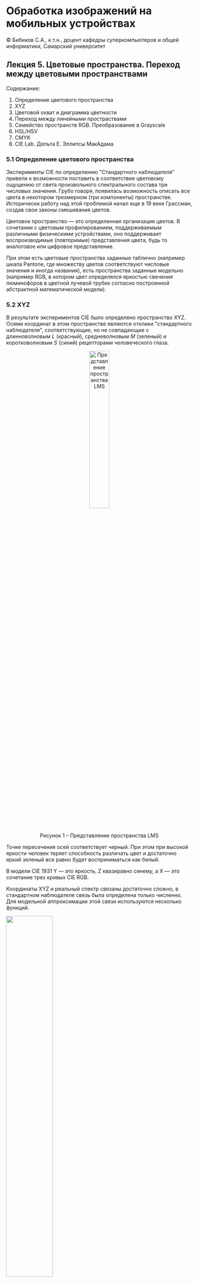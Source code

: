 # Обработка изображений на мобильных устройствах

© Бибиков С.А., к.т.н., доцент кафедры суперкомпьютеров и общей информатики, Самарский университет

## Лекция 5. Цветовые пространства. Переход между цветовыми пространствами

Содержание:

1. Определение цветового пространства
2. XYZ
3. Цветовой охват и диаграмма цветности
4. Переход между линейными простраствами
5. Семейство пространств RGB. Преобразование в Grayscale
6. HSL/HSV
7. CMYK
8. CIE Lab. Дельта E. Эллипсы МакАдама


### 5.1 Определение цветового пространства

Эксперименты CIE по определению "Стандартного наблюдателя" привели к возможности поставить в соответствие цветовому ощущению от света произвольного спектрального состава три числовых значения. Грубо говоря, появилась возможность описать все цвета в некотором трехмерном (три компоненты) пространстве. Исторически работу над этой проблемой начал еще в 19 веке Грассман, создав свои законы смешивания цветов.

Цветовое пространство — это определенная организация цветов. В сочетании с цветовым профилированием, поддерживаемым различными физическими устройствами, оно поддерживает воспроизводимые (повторимые) представления цвета, будь то аналоговое или цифровое представление.

При этом есть цветовые пространства заданные таблично (например шкала Pantone, где множеству цветов соответствуют числовые значения и иногда названия), есть пространства заданные модельно (например RGB, в котором цвет определялся яркостью свечения люминофоров в цветной лучевой трубке согласно построенной абстрактной математической модели).

### 5.2 XYZ

В результате экспериментов CIE было определено пространство XYZ. Осями координат в этом пространстве являются отклики "стандартного наблюдателя", соответствующие, но не совпадающие с длинноволновым _L_ (красный), средневолновым _M_ (зеленый) и коротковолновым _S_ (синий) рецепторами человеческого глаза. 

<div align="center">
  <img src="https://github.com/bbkvsrg/lecture-notes/blob/main/%D0%9E%D0%98%D0%9C%D0%A3/lecture_05/images/l5_1.png" width="33%" title="Представление пространства LMS"/>
  
  Рисунок 1 – Представление пространства LMS
</div>

Точке пересечения осей соответствует черный. При этом при высокой яркости человек теряет способность различать цвет и достаточно яркий зеленый все равно будет восприниматься как белый.

В модели CIE 1931 Y — это яркость, Z квазиравно синему, а X — это сочетание трех кривых CIE RGB.

Координаты XYZ и реальный спектр связаны достаточно сложно, в стандартном наблюдателе связь была определена только численно. Для модельной аппроксимации этой связи используются несколько функций.

<img src="https://github.com/bbkvsrg/lecture-notes/blob/main/%D0%9E%D0%98%D0%9C%D0%A3/lecture_05/images/l5_2.svg" width="50%"/>

<img src="https://github.com/bbkvsrg/lecture-notes/blob/main/%D0%9E%D0%98%D0%9C%D0%A3/lecture_05/images/l5_3.svg" width="66%"/>

<img src="https://github.com/bbkvsrg/lecture-notes/blob/main/%D0%9E%D0%98%D0%9C%D0%A3/lecture_05/images/l5_4.svg" width="33%"/>

Пространство XYZ является самым старым цветовым пространством, оно и было выбрано в качестве промежуточного для всех возможных переходов и преобразований, универсальным пространством.

### 5.3 Цветовой охват и диаграма цветности

Цветовое пространство CIE XYZ можно интерпретировать более удобным способом. Для этого используется пространство xyY, в котором параметр Y является мерой общей светлости цвета (с этим термином очень много неясностей и различных синонимов и интерпретаций - яркость, светлота, объем). При этом цветность (красный или зеленый или фиолетовый или ...) определяется двумя производными параметрами x и y. Для получения координат в пространстве xyY значения определяются как функции трех трехцветных значений исходного пространства X, Y и Z:

<img src="https://github.com/bbkvsrg/lecture-notes/blob/main/%D0%9E%D0%98%D0%9C%D0%A3/lecture_05/images/l5_5.svg" width="33%"/>

Если принять X + Y + Z = 1, то мы фактически стоим срез исходного пространства XYZ, соответствующий фиксированной светлости цвета. Получаем Y - значение по оси, перпендикулярной плоскости _xy_. Эта плоскость _xy_ называется диаграммой цветности.

<div align="center">
  <img src="https://github.com/bbkvsrg/lecture-notes/blob/main/%D0%9E%D0%98%D0%9C%D0%A3/lecture_05/images/l5_6.svg" width="66%" title="Диаграма цветности"/>
  
  Рисунок 2 – Диаграма цветности
</div>

Построенная диаграмма иногда называется "цветовой локус". по внешней криволинейной стороне расположены все чистые спектральные цвета, которые можно получить разложением белого цвета. Нижний прямолинейный отрезок соответствует смешанным цветам пурпура. Такого цвета в радуге не существует. Эта диаграма содержит все воспринимаемые человеком цвета, однако их невозможно передать ни через монитор, ни через печать на бумаге. Современные средства цветовоспроизведения не могут пока обеспечить этого.

На этой диаграме действуют и хорошо интерпретируются законы аддитивности Грассмана. Любые цвета, которые можно получить смешиванием двух исходных цветов, лежат на прямой соединяющей исходные цвета. Смешивая три цвета можно получить цвета лежащие внутри треугольника с вершинами в исходных цветах.

Эту диаграмму часто используют для иллюстрации цветового охвата, то есть цветов, которые могут быть учтены или воспроизведены в определенном цветовом пространстве или на физическом устройстве.

<div align="center">
  <img src="https://github.com/bbkvsrg/lecture-notes/blob/main/%D0%9E%D0%98%D0%9C%D0%A3/lecture_05/images/l5_7.png" width="66%" title="Цветовой охват некоторых цветовых моделей"/>
  
  Рисунок 3 – Цветовой охват некоторых цветовых моделей
</div>

### 5.4 Переход между цветовыми пространствами

Многие созданные для решения технических задач цветовые пространства получаются из пространства XYZ при помощи линейных преобразований. Это объясняется тем, что они в своей осное используют одинаковые законы физики, а именно линейную зависимость между мощностью сигнала и яркостью регистрируемого света. Это означает что во многих случаях переход из одного цветового пространства в другое можно осуществить с использованием линейных преобразований в виде матрицы. При этом обычно используется несколько допущений или ограничений. Черный цвет, как полное отстутсвие сигналов является общей точкой для всех таких цветовых пространств. Значит преобразование смещения в матрице отстутсвует. Остаются линейные преобразования поворота и масштабирования.

Матрица в данном случае будет иметь размерность 3х3. Операция преобразования цветов линейна, а значит теоретически полностью обратима. Однако при использовании реальных числовых представлений координат цвета часть информации может теряться из-за недостаточной точности (например при согранении 16 битного представления в 8 битное). Отсюда правило - проводить все работы с цветом в числах с плавающей точкой и сохранять в итоговое предстовление только готовый результат.

Пример матрицы преобразования из пространства XYZ в пространство RGB согласно [источнику](http://www.brucelindbloom.com/index.html?Eqn_RGB_XYZ_Matrix.html).

<div align="center">
  <img src="https://github.com/bbkvsrg/lecture-notes/blob/main/%D0%9E%D0%98%D0%9C%D0%A3/lecture_05/images/l5_8.png" width="66%" title="Матрицы преобразования между пространствами sRGB и XYZ"/>
  
  Рисунок 4 – Матрицы преобразования между пространствами sRGB и XYZ
</div>

Для каждого цветового пространства определяются правила перевода цветов именно из/в XYZ, потому что XYZ - универсальное цветовое пространство. При этом переход должен осуществляться из линеаризованного пространства, т.е. перед таким переходом из RGB необходимо выполнить обратное гамма-преобразование.

Однако не все пространства являются линейными относительно XYZ. Например CIE Lab получается более сложными функциями, которые невозможно задать с помощью матрицы. Это определяется природой пространства. CIE Lab создавалось согласно другим принципам: пространство "моделирует" сигнал, приходящий в мозг в процессе зрения - разностный сигнал.

<div align="center">
  <img src="https://github.com/bbkvsrg/lecture-notes/blob/main/%D0%9E%D0%98%D0%9C%D0%A3/lecture_05/images/l5_9.png" width="25%" title="Преобразование из XYZ и CIE Lab"/>
  
  Рисунок 5 – Преобразование из XYZ и CIE Lab
</div>

### 5.5 Семейство пространств RGB

Самым распространенным семейством цветовых пространств на данный момент является семейство RGB. В это семейство входят различные варианты цветовых пространств основанных на одной модели и отличающихся деталями.


<div align="center">
  <img src="https://github.com/bbkvsrg/lecture-notes/blob/main/%D0%9E%D0%98%D0%9C%D0%A3/lecture_05/images/l5_10.svg" width="66%" title="Цветовой охват некоторых RGB пространств"/>
  
  Рисунок 6 – Цветовой охват некоторых RGB пространств
</div>

На рисунке изображены охваты некоторых цветовых пространств. Можно заметить, что некоторые пространства даже выходят за пределы видимых человеком цветов. Это обусловлено необходимостью использовать законы Грассмана и желанием ограничиться только 3 основными цветами, при этом охватить как можно больше отображаемых цветов для проведения корректных преобразований.

__Принципы построения RGB___

Здесь и далее подразумевается работа с линеаризованным представлением цвета, без применения гамма-преобразования, которое в обязательном порядке описано для RGB пространств. Основные принципы всем достаточно хорошо известны. Осями для пространств RGB являются яркости соответствующих элементов R, G, B. Эти яркости меняются от 0 до 1 и закодированы в соответствии с выбранным вариантом (если кодирование бинарное, мы получаем 3 битное изображение - вспомните самые старые компьютерные игры, если видели такие; современным стандартом является кодирование каждого канала в 8 бит, что дает 256 градаций на канал; для повышения точности при проведении цифровой обработки или при использовании чувствительных сенсоров применяется кодирование 16 бит на канал; существует несколько исторических вариантов, которые являются промежуточными для указанных). Яркости этих каналов изначально подразумевали интенсивность свечения элементов в устройстве отображенния (электронно лучевой трубке). 

Пространство RGB представляет собой куб. При смещении максимальных значений каждого канала мы получаем белый цвет, такие пространства называются аддитивными.

<div align="center">
  <img src="https://github.com/bbkvsrg/lecture-notes/blob/main/%D0%9E%D0%98%D0%9C%D0%A3/lecture_05/images/l5_11.svg" width="66%" title="Цветовой куб RGB пространства"/>
  
  Рисунок 6 – Цветовой куб RGB пространства
</div>

Основным различием представителей семейсва RGB между собой являются координаты точек, являющихся вершинами этого куба, в пространстве XYZ (а точнее на хроматической диаграмме xy). Эти же координаты определяют и цветовой охват получившегося пространства. Важной точкой является точка белого цвета (с координатами (1, 1, 1)). Ее положение на хроматической диаграмме xy тоже четко определено для каждого пространства и для каждого случая. Про точку белого мы поговорим на следующих занятиях.

__Преобразование в GrayScale из RGB__

Часто возникает техническая необходимость убрать цветовую информацию из изображения, превратив его в изображение в градациях серого (GrayScale). Градации серого в нашем понимании представлют собой значения яркости. Чем выше нинтенсивность свечения точки, тем выше должно быть значение яркости. Наивный подход подсказывает, что можно просто сложить значения каждого из каналов для одной точки и нормировать полученную сумму. Однако это не даст желаемого результата. Это объясняется тем, что каналы отвечают за свет разных длин волн, а разные длины воспринимаются по-разному. Помимо этого существуют природные компенсаторные механизмы человеческого глаза.

<div align="center">
  
  <img src="https://github.com/bbkvsrg/lecture-notes/blob/main/%D0%9E%D0%98%D0%9C%D0%A3/lecture_05/images/l5_12_1.jpg" width="33%" title="Исходное изображение"/>
  <img src="https://github.com/bbkvsrg/lecture-notes/blob/main/%D0%9E%D0%98%D0%9C%D0%A3/lecture_05/images/l5_12_2.jpg" width="33%" title="Прямое усреднение"/>
  <img src="https://github.com/bbkvsrg/lecture-notes/blob/main/%D0%9E%D0%98%D0%9C%D0%A3/lecture_05/images/l5_12_3.jpg" width="33%" title="Взвешенное усреднение"/>
  
  Рисунок 7 – Прямое усреднение каналов RGB и взвешенное усреднение
</div>

Веса для такого взвешенного усреднения следующие __0.2126 * R + 0.7152 * G + 0.0722 * B__. Напомню, что речь идет о линейных значениях, без гамма коррекции. То есть процесс преобразования выглядит так:

1. Обрабное гамма-преобразование исходного изображения.
2. Перевод в градации серого.
3. Прямое гамма-преобразование результирующего изображения.

Во многих цветовых пространствах для удобства использования интенсивность света (яркость, светлость и т.д.) выделены в отдельный канал. При этом два других канала отвечают за передачу цветности. При этом каналы, отвечающие за яркость, могут иметь немного отличный физический смысл, а коэффициенты отличаться от приведенных.

### 5.6 HSL/HSV пространства

Это скорее не само цветовое пространство, а способ описания цветов, т.е. цветовая модель.

HSV (англ. Hue, Saturation, Value — тон, насыщенность, значение) или HSB (англ. Hue, Saturation, Brightness — тон, насыщенность, яркость) — цветовая модель, в которой координатами цвета являются:
1. Hue — цветовой тон, (например, красный, зелёный или сине-голубой). Варьируется в пределах 0—360°, однако иногда приводится к диапазону 0—100 или 0—1.
2. Saturation — насыщенность. Варьируется в пределах 0—100 или 0—1. Чем больше этот параметр, тем «чище» цвет, поэтому этот параметр иногда называют чистотой цвета. А чем ближе этот параметр к нулю, тем ближе цвет к нейтральному серому.
3. Value (значение цвета) или Brightness — яркость. Также задаётся в пределах 0—100 или 0—1.

<div align="center">
  
  <img src="https://github.com/bbkvsrg/lecture-notes/blob/main/%D0%9E%D0%98%D0%9C%D0%A3/lecture_05/images/l5_13.png" width="45%" title="Цилиндр"/>
  <img src="https://github.com/bbkvsrg/lecture-notes/blob/main/%D0%9E%D0%98%D0%9C%D0%A3/lecture_05/images/l5_14.png" width="45%" title="Конус"/>
  
  Рисунок 8 – Цилиндрическое и конусообразное представление HSV/HSL
</div>

__Переход из RGB в HSV__

Довольно сложная в описании модель на деле рассчитывается достаточно быстро.

<div align="center">
  <img src="https://github.com/bbkvsrg/lecture-notes/blob/main/%D0%9E%D0%98%D0%9C%D0%A3/lecture_05/images/l5_15.png" width="66%" title="Переход из RGB в HSV"/>
  
  Рисунок 9 – Переход из RGB в HSV
</div>

Часто художники предпочитают использовать HSV вместо других моделей, таких как RGB и CMYK, потому что они считают, что устройство HSV ближе к человеческому восприятию цветов. RGB и CMYK определяют цвет как комбинацию основных цветов (красного, зелёного и синего или жёлтого, пурпурного, бирюзового и чёрного соответственно), в то время как компоненты цвета в HSV отображают информацию о цвете в более привычной человеку форме: Что это за цвет? Насколько он насыщенный? Насколько он светлый или тёмный? Цветовое пространство HSL представляет цвет похожим и даже, возможно, более интуитивно понятным образом, чем HSV.

HSL, HSV, HSI или родственные модели часто используются в компьютерном зрении и анализе изображений для обнаружения признаков или сегментации изображений. Приложения таких инструментов включают обнаружение объектов, например, в роботизированном зрении; распознавание объектов, например лиц, текста или номерных знаков; поиск изображений на основе контента; и анализ медицинских изображений.

По большей части алгоритмы компьютерного зрения, используемые на цветных изображениях, являются прямыми расширениями алгоритмов, разработанных для изображений в градациях серого, например, k-средние или нечеткая кластеризация цветов пикселей или хитрое обнаружение краев. В самом простом случае каждый цветовой компонент отдельно проходит по одному и тому же алгоритму. Поэтому важно, чтобы интересующие особенности можно было различить в используемых цветовых измерениях. Поскольку компоненты R, G и B цвета объекта в цифровом изображении коррелируют с количеством света, падающего на объект, и, следовательно, друг с другом, описание изображения с точки зрения этих компонентов затрудняет различение объектов. Описания в терминах оттенок/яркость/цветность или оттенок/яркость/насыщенность часто более уместны.

Начиная с конца 1970-х годов такие преобразования, как HSV или HSI, использовались как компромисс между эффективностью сегментации и вычислительной сложностью.

### 5.7 CMYK

Цветовая модель CMYK (также известная как триадный цвет или четырехцветная модель) представляет собой __субтрактивную__ цветовую модель, основанную на цветовой модели CMY, используемую в цветной печати, а также для описания самого процесса печати. CMYK относится к четырем красочным пластинам, используемым в некоторых видах цветной печати: голубому, пурпурному, желтому и ключевому (черному). Зачем нужен черный цвет? Проблема в том что смешивая три исходных цвета с максимальным покрытием, мы получим темно-грязно-коричневый и стоимость такого цвета будет очень высокой.


<div align="center">
  <img src="https://github.com/bbkvsrg/lecture-notes/blob/main/%D0%9E%D0%98%D0%9C%D0%A3/lecture_05/images/l5_16.png" width="66%" title="Модель CMY"/>
  
  Рисунок 10 – Модель CMY
</div>

Современные печатные процессы могут использовать гораздо большее количество красок, поэтому теоретическое описание всех вариантов цветопредставления при печати не имеет особого смысла. Ограничились четырьмя цветами. В описании указывается даже тип бумаги, на которой происходит печать. Каждый конкретный процесс печати требует тонкой настройки, чтобы обеспечить воспроизводимость.

### 5.8 CIE Lab

LAB — аббревиатура названия двух разных (хотя и похожих) цветовых пространств. Более известным и распространенным является CIELAB (точнее, CIE 1976 L*a*b*), другим — Hunter Lab (точнее, Hunter L, a, b). Таким образом, Lab — это неформальная аббревиатура, не определяющая цветовое пространство однозначно. Чаще всего, говоря о пространстве Lab, подразумевают CIELAB.

При разработке Lab преследовалась цель создания цветового пространства, изменение цвета в котором будет более линейным с точки зрения человеческого восприятия (по сравнению с XYZ), то есть с тем, чтобы одинаковое изменение значений координат цвета в разных областях цветового пространства производило одинаковое ощущение изменения цвета. Таким образом математически корректировалась бы нелинейность восприятия цвета человеком.

<div align="center">
  <img src="https://github.com/bbkvsrg/lecture-notes/blob/main/%D0%9E%D0%98%D0%9C%D0%A3/lecture_05/images/l5_17.jpg" width="66%" title="CIE Lab"/>
  
  Рисунок 11 – Пространство CIE Lab
</div>

ПО всем правилам CIE Lab это полноценное цветовое пространство соответствующее стандартному наблюдателю. Преобразование координат цветов из XYZ в CIE Lab является нелинейным и достаточно медленным.

<div align="center">
  <img src="https://github.com/bbkvsrg/lecture-notes/blob/main/%D0%9E%D0%98%D0%9C%D0%A3/lecture_05/images/l5_18.png" width="33%" title="Преобразование из XYZ в CIE Lab"/>
  
  Рисунок 12 – Преразование из XYZ в CIE Lab
</div>

В отличие от цветовых пространств RGB или CMYK, которые являются, по сути, набором аппаратных данных для воспроизведения цвета на бумаге или на экране монитора (цвет может зависеть от типа печатной машины, марки красок, влажности воздуха в цеху или производителя монитора и его настроек), Lab однозначно определяет цвет. Поэтому Lab нашёл широкое применение в программном обеспечении для обработки изображений в качестве промежуточного цветового пространства, через которое происходит конвертирование данных между другими цветовыми пространствами (например, из RGB сканера в CMYK печатного процесса). При этом особые свойства Lab сделали редактирование в этом пространстве мощным инструментом цветокоррекции.

Благодаря характеру определения цвета в Lab появляется возможность отдельно воздействовать на яркость, контраст изображения и на его цвет. Во многих случаях это позволяет ускорить обработку изображений, например, при допечатной подготовке. Lab предоставляет возможность избирательного воздействия на отдельные цвета в изображении, усиления цветового контраста, незаменимыми являются и возможности, которые это цветовое пространство предоставляет для борьбы с шумом на цифровых фотографиях.

__Дельта Е___

Основным преимуществом пространства является перцептуальная линейность. То есть если расстояние между двумя точками в просранстве увеличивается в два раза, то и ощущаемая человеком разница между соответствующими цветами тоже вырастет вдвое.

Именно поэтому одним из стандартных способов спрогнозировать или оценить ощущаемую человеком цветовую разность между двумя цветами является использование CIE Lab и специально рассчитываемой величины цветовой разности. Изначально, при создании CIE Lab, для определения цветовой разницы использовалось простое евклидово расстояние в пространстве.


с

С момента представления этого инструмента в 1976 году способ оценивания претерпел пару уточняющих редакций. Действующая сейчас величина называется CIEDE2000. Ее описание слишком сложно и нагружено чтобы держать его в голове. Там добавильось 7 корректирующих добавок в простую формулу. Это обусловлено недостаточно точным соответствием пространства процессу восприятия. Работы над совершенствованием теории цвета постоянно продолжаются.

__Эллипсы МакАдама__

Одним из представлений цветовой информации о пространствах и способах оценки являются эллипсы МакАдама. При изучении цветового зрения эллипс МакАдама представляет собой область на диаграмме цветности, которая содержит все цвета, неотличимые для среднего человеческого глаза от цвета в центре эллипса. Таким образом, контур эллипса представляет едва заметные различия цветности.

<div align="center">
  <img src="https://github.com/bbkvsrg/lecture-notes/blob/main/%D0%9E%D0%98%D0%9C%D0%A3/lecture_05/images/l5_21.png" width="33%" title="Эллипсы МакАдама"/>
  
  Рисунок 14 – Эллипсы МакАдама
</div>

Предполагалось, что в пространстве CIE Lab эллипсы МакАдама должны превратиться в идеальные окружности.
